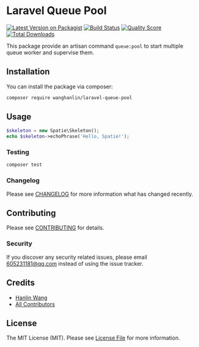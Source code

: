 # Laravel Queue Pool

[![Latest Version on Packagist](https://img.shields.io/packagist/v/wanghanlin/laravel-queue-pool.svg?style=flat-square)](https://packagist.org/packages/wanghanlin/laravel-queue-pool)
[![Build Status](https://img.shields.io/travis/wanghanlin/laravel-queue-pool/master.svg?style=flat-square)](https://travis-ci.org/wanghanlin/laravel-queue-pool)
[![Quality Score](https://img.shields.io/scrutinizer/g/wanghanlin/laravel-queue-pool.svg?style=flat-square)](https://scrutinizer-ci.com/g/wanghanlin/laravel-queue-pool)
[![Total Downloads](https://img.shields.io/packagist/dt/wanghanlin/laravel-queue-pool.svg?style=flat-square)](https://packagist.org/packages/wanghanlin/laravel-queue-pool)

This package provide an artisan command `queue:pool` to start multiple queue worker and supervise them.

## Installation

You can install the package via composer:

```bash
composer require wanghanlin/laravel-queue-pool
```

## Usage

``` php
$skeleton = new Spatie\Skeleton();
echo $skeleton->echoPhrase('Hello, Spatie!');
```

### Testing

``` bash
composer test
```

### Changelog

Please see [CHANGELOG](CHANGELOG.md) for more information what has changed recently.

## Contributing

Please see [CONTRIBUTING](CONTRIBUTING.md) for details.

### Security

If you discover any security related issues, please email 605231181@qq.com instead of using the issue tracker.

## Credits

- [Hanlin Wang](https://github.com/wanghanlin)
- [All Contributors](../../contributors)

## License

The MIT License (MIT). Please see [License File](LICENSE.md) for more information.
